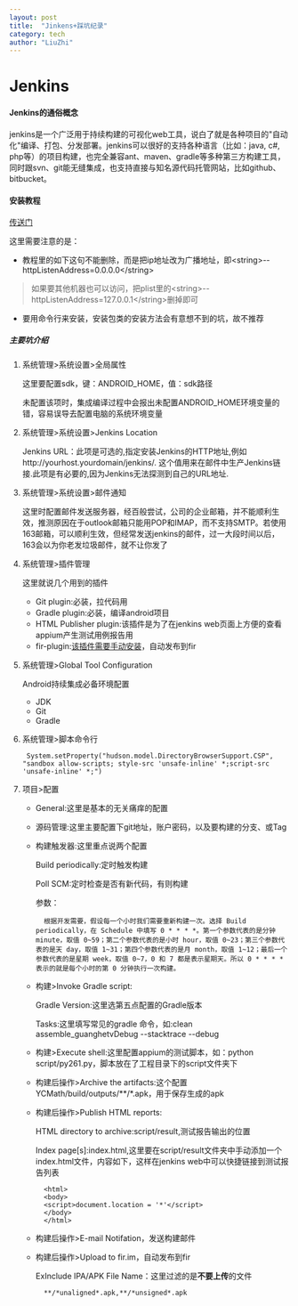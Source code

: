 ```yaml
---
layout: post
title:  "Jinkens+踩坑纪录"
category: tech
author: "LiuZhi"
---
```


# Jenkins

#### Jenkins的通俗概念

jenkins是一个广泛用于持续构建的可视化web工具，说白了就是各种项目的"自动化"编译、打包、分发部署。jenkins可以很好的支持各种语言（比如：java, c#, php等）的项目构建，也完全兼容ant、maven、gradle等多种第三方构建工具，同时跟svn、git能无缝集成，也支持直接与知名源代码托管网站，比如github、bitbucket。
	
#### 安装教程

[传送门](http://linjunpop.logdown.com/posts/162202-set-up-jenkins-server-on-the-mac-mini-to-run-ios-tests)
	
这里需要注意的是：

- 教程里的如下这句不能删除，而是把ip地址改为广播地址，即\<string>--httpListenAddress=0.0.0.0\</string>

> 如果要其他机器也可以访问，把plist里的\<string>--httpListenAddress=127.0.0.1\</string>删掉即可

- 要用命令行来安装，安装包类的安装方法会有意想不到的坑，故不推荐

##### 主要坑介绍

1. 系统管理>系统设置>全局属性

	这里要配置sdk，键：ANDROID_HOME，值：sdk路径
	
	未配置该项时，集成编译过程中会报出未配置ANDROID_HOME环境变量的错，容易误导去配置电脑的系统环境变量

2. 系统管理>系统设置>Jenkins Location

	Jenkins URL：此项是可选的,指定安装Jenkins的HTTP地址,例如http://yourhost.yourdomain/jenkins/. 这个值用来在邮件中生产Jenkins链接.此项是有必要的,因为Jenkins无法探测到自己的URL地址.

3. 系统管理>系统设置>邮件通知

	这里时配置邮件发送服务器，经百般尝试，公司的企业邮箱，并不能顺利生效，推测原因在于outlook邮箱只能用POP和IMAP，而不支持SMTP。若使用163邮箱，可以顺利生效，但经常发送jenkins的邮件，过一大段时间以后，163会以为你老发垃圾邮件，就不让你发了

4. 系统管理>插件管理

	这里就说几个用到的插件
	
	- Git plugin:必装，拉代码用
	- Gradle plugin:必装，编译android项目
	- HTML Publisher plugin:该插件是为了在jenkins web页面上方便的查看appium产生测试用例报告用
	- fir-plugin:[该插件需要手动安装](http://blog.fir.im/jenkins/)，自动发布到fir

5. 系统管理>Global Tool Configuration

	Android持续集成必备环境配置
	
	- JDK
	- Git
	- Gradle

6. 系统管理>脚本命令行
 
		System.setProperty("hudson.model.DirectoryBrowserSupport.CSP", "sandbox allow-scripts; style-src 'unsafe-inline' *;script-src 'unsafe-inline' *;")
		
7. 项目>配置
	
	- General:这里是基本的无关痛痒的配置
	- 源码管理:这里主要配置下git地址，账户密码，以及要构建的分支、或Tag
	- 构建触发器:这里重点说两个配置
	
		Build periodically:定时触发构建
		
		Poll SCM:定时检查是否有新代码，有则构建
		
		参数：
		
			根据开发需要，假设每一个小时我们需要重新构建一次。选择 Build periodically，在 Schedule 中填写 0 * * * *。第一个参数代表的是分钟 minute，取值 0~59；第二个参数代表的是小时 hour，取值 0~23；第三个参数代表的是天 day，取值 1~31；第四个参数代表的是月 month，取值 1~12；最后一个参数代表的是星期 week，取值 0~7，0 和 7 都是表示星期天。所以 0 * * * * 表示的就是每个小时的第 0 分钟执行一次构建。
			
	- 构建>Invoke Gradle script:
	
		Gradle Version:这里选第五点配置的Gradle版本
		
		Tasks:这里填写常见的gradle 命令，如:clean assemble_guanghetvDebug --stacktrace --debug
		
	- 构建>Execute shell:这里配置appium的测试脚本，如：python script/py261.py，脚本放在了工程目录下的script文件夹下
				
	- 构建后操作>Archive the artifacts:这个配置YCMath/build/outputs/*\*/\*.apk，用于保存生成的apk
	
	- 构建后操作>Publish HTML reports:
		
		HTML directory to archive:script/result,测试报告输出的位置
		
		Index page[s]:index.html,这里要在script/result文件夹中手动添加一个index.html文件，内容如下，这样在jenkins web中可以快捷链接到测试报告列表

			<html>
			<body>
			<script>document.location = '*'</script>
			</body>
			</html> 
	
	- 构建后操作>E-mail Notifation，发送构建邮件
	
	- 构建后操作>Upload to fir.im，自动发布到fir
	
		ExInclude IPA/APK File Name：这里过滤的是**不要上传**的文件
		
			**/*unaligned*.apk,**/*unsigned*.apk
			
	
	







	
